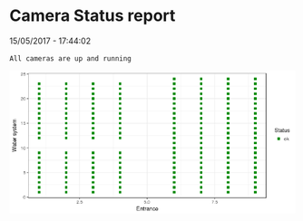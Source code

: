 Camera Status report
================
15/05/2017 - 17:44:02

    All cameras are up and running

![](camreport_files/figure-markdown_github/unnamed-chunk-2-1.png)

